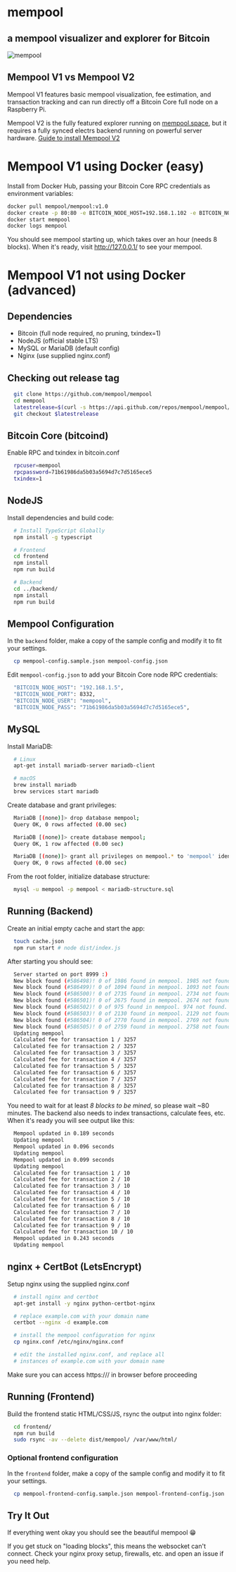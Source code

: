 # mempool
## a mempool visualizer and explorer for Bitcoin

![mempool](https://pbs.twimg.com/media/Ei8p_flUcAEjfXE?format=jpg&name=4096x4096)

## Mempool V1 vs Mempool V2

Mempool V1 features basic mempool visualization, fee estimation, and transaction tracking and can run directly off a Bitcoin Core full node on a Raspberry Pi.

Mempool V2 is the fully featured explorer running on [mempool.space](https://mempool.space/), but it requires a fully synced electrs backend running on powerful server hardware. [Guide to install Mempool V2](https://github.com/mempool/mempool/tree/master/production)

# Mempool V1 using Docker (easy)

Install from Docker Hub, passing your Bitcoin Core RPC credentials as environment variables:

```bash
docker pull mempool/mempool:v1.0
docker create -p 80:80 -e BITCOIN_NODE_HOST=192.168.1.102 -e BITCOIN_NODE_USER=foo -e BITCOIN_NODE_PASS=bar --name mempool mempool/mempool:v1.0
docker start mempool
docker logs mempool
```

You should see mempool starting up, which takes over an hour (needs 8 blocks). When it's ready, visit http://127.0.0.1/ to see your mempool.

# Mempool V1 not using Docker (advanced)

## Dependencies

* Bitcoin (full node required, no pruning, txindex=1)
* NodeJS (official stable LTS)
* MySQL or MariaDB (default config)
* Nginx (use supplied nginx.conf)

## Checking out release tag
```bash
  git clone https://github.com/mempool/mempool
  cd mempool
  latestrelease=$(curl -s https://api.github.com/repos/mempool/mempool/releases/latest|grep tag_name|head -1|cut -d '"' -f4)
  git checkout $latestrelease
```

## Bitcoin Core (bitcoind)

Enable RPC and txindex in bitcoin.conf

```bash
  rpcuser=mempool
  rpcpassword=71b61986da5b03a5694d7c7d5165ece5
  txindex=1
```

## NodeJS

Install dependencies and build code:

```bash
  # Install TypeScript Globally
  npm install -g typescript

  # Frontend
  cd frontend
  npm install
  npm run build

  # Backend
  cd ../backend/
  npm install
  npm run build
```

## Mempool Configuration
In the `backend` folder, make a copy of the sample config and modify it to fit your settings.

```bash
  cp mempool-config.sample.json mempool-config.json
```

Edit `mempool-config.json` to add your Bitcoin Core node RPC credentials:
```bash
  "BITCOIN_NODE_HOST": "192.168.1.5",
  "BITCOIN_NODE_PORT": 8332,
  "BITCOIN_NODE_USER": "mempool",
  "BITCOIN_NODE_PASS": "71b61986da5b03a5694d7c7d5165ece5",
```

## MySQL

Install MariaDB:

```bash
  # Linux
  apt-get install mariadb-server mariadb-client

  # macOS
  brew install mariadb
  brew services start mariadb
```

Create database and grant privileges:
```bash
  MariaDB [(none)]> drop database mempool;
  Query OK, 0 rows affected (0.00 sec)

  MariaDB [(none)]> create database mempool;
  Query OK, 1 row affected (0.00 sec)

  MariaDB [(none)]> grant all privileges on mempool.* to 'mempool' identified by 'mempool';
  Query OK, 0 rows affected (0.00 sec)
```

From the root folder, initialize database structure:

```bash
  mysql -u mempool -p mempool < mariadb-structure.sql
```

## Running (Backend)

Create an initial empty cache and start the app:

```bash
  touch cache.json
  npm run start # node dist/index.js
```

After starting you should see:

```bash
  Server started on port 8999 :)
  New block found (#586498)! 0 of 1986 found in mempool. 1985 not found.
  New block found (#586499)! 0 of 1094 found in mempool. 1093 not found.
  New block found (#586500)! 0 of 2735 found in mempool. 2734 not found.
  New block found (#586501)! 0 of 2675 found in mempool. 2674 not found.
  New block found (#586502)! 0 of 975 found in mempool. 974 not found.
  New block found (#586503)! 0 of 2130 found in mempool. 2129 not found.
  New block found (#586504)! 0 of 2770 found in mempool. 2769 not found.
  New block found (#586505)! 0 of 2759 found in mempool. 2758 not found.
  Updating mempool
  Calculated fee for transaction 1 / 3257
  Calculated fee for transaction 2 / 3257
  Calculated fee for transaction 3 / 3257
  Calculated fee for transaction 4 / 3257
  Calculated fee for transaction 5 / 3257
  Calculated fee for transaction 6 / 3257
  Calculated fee for transaction 7 / 3257
  Calculated fee for transaction 8 / 3257
  Calculated fee for transaction 9 / 3257
```
You need to wait for at least *8 blocks to be mined*, so please wait ~80 minutes.
The backend also needs to index transactions, calculate fees, etc.
When it's ready you will see output like this:

```bash
  Mempool updated in 0.189 seconds
  Updating mempool
  Mempool updated in 0.096 seconds
  Updating mempool
  Mempool updated in 0.099 seconds
  Updating mempool
  Calculated fee for transaction 1 / 10
  Calculated fee for transaction 2 / 10
  Calculated fee for transaction 3 / 10
  Calculated fee for transaction 4 / 10
  Calculated fee for transaction 5 / 10
  Calculated fee for transaction 6 / 10
  Calculated fee for transaction 7 / 10
  Calculated fee for transaction 8 / 10
  Calculated fee for transaction 9 / 10
  Calculated fee for transaction 10 / 10
  Mempool updated in 0.243 seconds
  Updating mempool
```

## nginx + CertBot (LetsEncrypt)
Setup nginx using the supplied nginx.conf

```bash
  # install nginx and certbot
  apt-get install -y nginx python-certbot-nginx

  # replace example.com with your domain name
  certbot --nginx -d example.com

  # install the mempool configuration for nginx
  cp nginx.conf /etc/nginx/nginx.conf

  # edit the installed nginx.conf, and replace all
  # instances of example.com with your domain name
```
Make sure you can access https://<your-domain-name>/ in browser before proceeding


## Running (Frontend)

Build the frontend static HTML/CSS/JS, rsync the output into nginx folder:

```bash
  cd frontend/
  npm run build
  sudo rsync -av --delete dist/mempool/ /var/www/html/
```

### Optional frontend configuration
In the `frontend` folder, make a copy of the sample config and modify it to fit your settings.

```bash
  cp mempool-frontend-config.sample.json mempool-frontend-config.json
```

## Try It Out

If everything went okay you should see the beautiful mempool :grin:

If you get stuck on "loading blocks", this means the websocket can't connect.
Check your nginx proxy setup, firewalls, etc. and open an issue if you need help.
